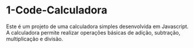 # 1-Code-Calculadora
Este é um projeto de uma calculadora simples desenvolvida em Javascript. A calculadora permite realizar operações básicas de adição, subtração, multiplicação e divisão.
